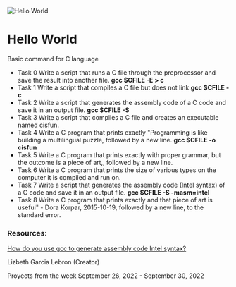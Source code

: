 ![Hello World](https://i0.wp.com/www.agilenative.com/wp-content/uploads/2017/01/001-Agile-Hello-World.png?resize=1024%2C634&ssl=1)
# Hello World
Basic command for C language

* Task 0 Write a script that runs a C file through the preprocessor and save the result into another file. **gcc $CFILE -E > c**
* Task 1 Write a script that compiles a C file but does not link.**gcc $CFILE -c**
* Task 2 Write a script that generates the assembly code of a C code and save it in an output file. **gcc $CFILE -S**
* Task 3 Write a script that compiles a C file and creates an executable named cisfun.
* Task 4 Write a C program that prints exactly "Programming is like building a multilingual puzzle, followed by a new line. **gcc $CFILE -o cisfun**
* Task 5 Write a C program that prints exactly with proper grammar, but the outcome is a piece of art,, followed by a new line.
* Task 6 Write a C program that prints the size of various types on the computer it is compiled and run on.
* Task 7 Write a script that generates the assembly code (Intel syntax) of a C code and save it in an output file. **gcc $CFILE -S -masm=intel**
* Task 8 Write a C program that prints exactly and that piece of art is useful" - Dora Korpar, 2015-10-19, followed by a new line, to the standard error.

### Resources:
[How do you use gcc to generate assembly code Intel syntax?](https://stackoverflow.com/questions/199966/how-do-you-use-gcc-to-generate-assembly-code-in-intel-syntax)

Lizbeth Garcia Lebron (Creator)

Proyects from the week September 26, 2022 - September 30, 2022 
